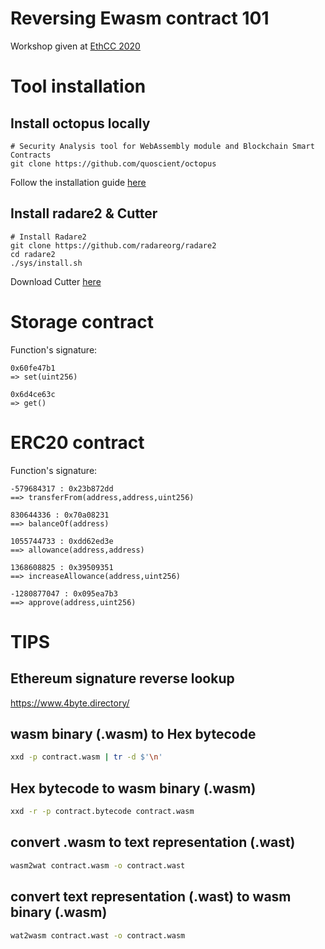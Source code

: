 # Reversing Ewasm contract 101

Workshop given at [EthCC 2020](https://ethcc.io/)


# Tool installation

## Install octopus locally
```
# Security Analysis tool for WebAssembly module and Blockchain Smart Contracts
git clone https://github.com/quoscient/octopus
```
Follow the installation guide [here](https://github.com/quoscient/octopus#quick-start)

## Install radare2 & Cutter
```
# Install Radare2
git clone https://github.com/radareorg/radare2
cd radare2
./sys/install.sh
```
Download Cutter [here](https://github.com/radareorg/cutter/releases/tag/v1.10.1)

# Storage contract 


Function's signature:

```
0x60fe47b1
=> set(uint256)

0x6d4ce63c
=> get()
```



# ERC20 contract


Function's signature:

```
-579684317 : 0x23b872dd
==> transferFrom(address,address,uint256)

830644336 : 0x70a08231
==> balanceOf(address) 

1055744733 : 0xdd62ed3e
==> allowance(address,address) 

1368608825 : 0x39509351
==> increaseAllowance(address,uint256)

-1280877047 : 0x095ea7b3
==> approve(address,uint256)
```

# TIPS

## Ethereum signature reverse lookup

https://www.4byte.directory/

## wasm binary (.wasm) to Hex bytecode

``` sh
xxd -p contract.wasm | tr -d $'\n'
```

## Hex bytecode to wasm binary (.wasm)

``` sh
xxd -r -p contract.bytecode contract.wasm
```

## convert .wasm to text representation (.wast)

``` sh
wasm2wat contract.wasm -o contract.wast
```

## convert text representation (.wast) to wasm binary (.wasm)

``` sh
wat2wasm contract.wast -o contract.wasm
```
